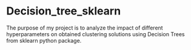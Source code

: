 # Decision_tree_sklearn
The purpose of my project is to analyze the impact of different hyperparameters on obtained clustering solutions using Decision Trees from sklearn python package.
